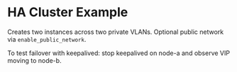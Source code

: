 # HA Cluster Example
Creates two instances across two private VLANs. Optional public network via `enable_public_network`.

To test failover with keepalived: stop keepalived on node-a and observe VIP moving to node-b.
